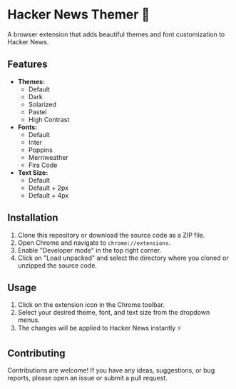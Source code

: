 # Hacker News Themer 🎨

A browser extension that adds beautiful themes and font customization to Hacker News.

## Features

*   **Themes:**
    *   Default
    *   Dark
    *   Solarized
    *   Pastel
    *   High Contrast
*   **Fonts:**
    *   Default
    *   Inter
    *   Poppins
    *   Merriweather
    *   Fira Code
*   **Text Size:**
    *   Default
    *   Default + 2px
    *   Default + 4px

## Installation

1.  Clone this repository or download the source code as a ZIP file.
2.  Open Chrome and navigate to `chrome://extensions`.
3.  Enable "Developer mode" in the top right corner.
4.  Click on "Load unpacked" and select the directory where you cloned or unzipped the source code.

## Usage

1.  Click on the extension icon in the Chrome toolbar.
2.  Select your desired theme, font, and text size from the dropdown menus.
3.  The changes will be applied to Hacker News instantly ⚡

## Contributing

Contributions are welcome! If you have any ideas, suggestions, or bug reports, please open an issue or submit a pull request.